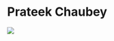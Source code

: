 
# Prateek Chaubey
<img src="https://sleeping-oars.000webhostapp.com/index.php?invite=8DsczzxU9E" >
